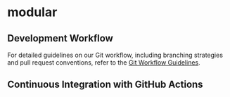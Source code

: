 # modular

## Development Workflow  

For detailed guidelines on our Git workflow, including branching strategies and pull request conventions, refer to the [Git Workflow Guidelines](./docs/development-process-and-branching-strategy.md).

## Continuous Integration with GitHub Actions
